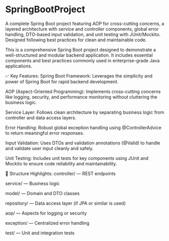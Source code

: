 # SpringBootProject
A complete Spring Boot project featuring AOP for cross-cutting concerns, a layered architecture with service and controller components, global error handling, DTO-based input validation, and unit testing with JUnit/Mockito. Designed following best practices for clean and maintainable code.

This is a comprehensive Spring Boot project designed to demonstrate a well-structured and modular backend application. It includes essential components and best practices commonly used in enterprise-grade Java applications.

✅ Key Features:
Spring Boot Framework: Leverages the simplicity and power of Spring Boot for rapid backend development.

AOP (Aspect-Oriented Programming): Implements cross-cutting concerns like logging, security, and performance monitoring without cluttering the business logic.

Service Layer: Follows clean architecture by separating business logic from controller and data access layers.

Error Handling: Robust global exception handling using @ControllerAdvice to return meaningful error responses.

Input Validation: Uses DTOs and validation annotations (@Valid) to handle and validate user input cleanly and safely.

Unit Testing: Includes unit tests for key components using JUnit and Mockito to ensure code reliability and maintainability.

📁 Structure Highlights:
controller/ — REST endpoints

service/ — Business logic

model/ — Domain and DTO classes

repository/ — Data access layer (if JPA or similar is used)

aop/ — Aspects for logging or security

exception/ — Centralized error handling

test/ — Unit and integration tests
